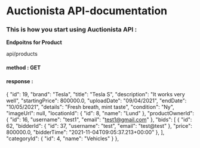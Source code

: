 # Auctionista API-documentation

### This is how you start using Auctionista API :
**Endpoitns for Product** 

api/products

#### method : **GET**
#### response : 
 {
        "id": 19,
        "brand": "Tesla",
        "title": "Tesla S",
        "description": "It works very well",
        "startingPrice": 800000.0,
        "uploadDate": "09/04/2021",
        "endDate": "10/05/2021",
        "details": "Fresh breath, mint taste",
        "condition": "Ny",
        "imageUrl": null,
        "locationId": {
            "id": 8,
            "name": "Lund"
        },
        "productOwnerId": {
            "id": 16,
            "username": "test1",
            "email": "test1@gmail.com"
        },
        "bids": [
            {
                "id": 62,
                "bidderId": {
                    "id": 37,
                    "username": "test",
                    "email": "test@test"
                },
                "price": 800000.0,
                "bidderTime": "2021-11-04T09:05:37.213+00:00"
            },
        ],
        "categoryId": {
            "id": 4,
            "name": "Vehicles"
        }
    },



